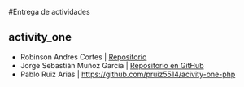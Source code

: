 #Entrega de actividades

## activity_one
- Robinson Andres Cortes | [Repositorio](URL_del_repo)
- Jorge Sebastián Muñoz García | [Repositorio en GitHub](https://github.com/sebasmzg/php-session)
- Pablo Ruiz Arias | https://github.com/pruiz5514/acivity-one-php

